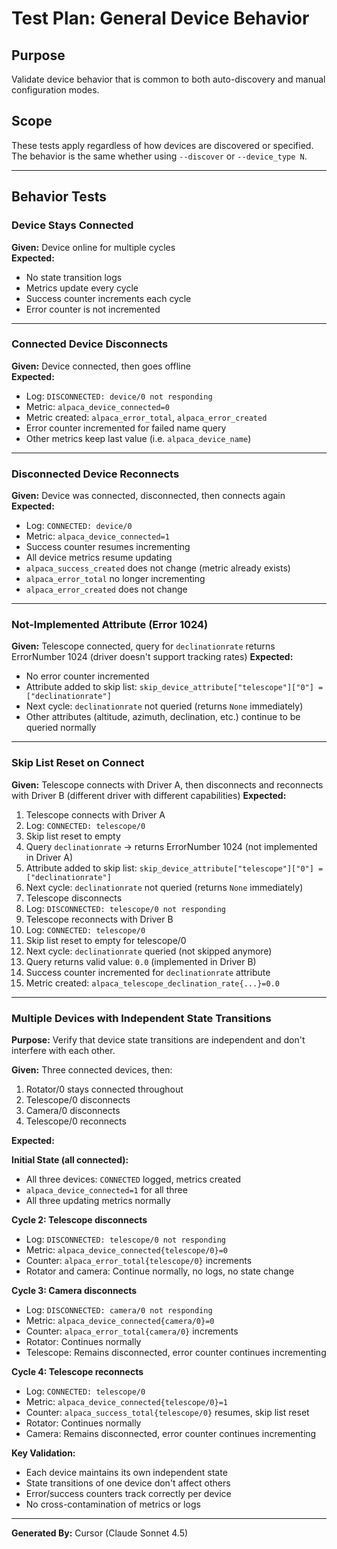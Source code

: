 # Test Plan: General Device Behavior

## Purpose

Validate device behavior that is common to both auto-discovery and manual configuration modes.

## Scope

These tests apply regardless of how devices are discovered or specified. The behavior is the same whether using `--discover` or `--device_type N`.

---

## Behavior Tests

### Device Stays Connected

**Given:** Device online for multiple cycles  
**Expected:**
- No state transition logs
- Metrics update every cycle
- Success counter increments each cycle
- Error counter is not incremented

---

### Connected Device Disconnects

**Given:** Device connected, then goes offline  
**Expected:**
- Log: `DISCONNECTED: device/0 not responding`
- Metric: `alpaca_device_connected=0`
- Metric created: `alpaca_error_total`, `alpaca_error_created`
- Error counter incremented for failed name query
- Other metrics keep last value (i.e. `alpaca_device_name`)

---

### Disconnected Device Reconnects

**Given:** Device was connected, disconnected, then connects again  
**Expected:**
- Log: `CONNECTED: device/0`
- Metric: `alpaca_device_connected=1`
- Success counter resumes incrementing
- All device metrics resume updating
- `alpaca_success_created` does not change (metric already exists)
- `alpaca_error_total` no longer incrementing
- `alpaca_error_created` does not change

---

### Not-Implemented Attribute (Error 1024)

**Given:** Telescope connected, query for `declinationrate` returns ErrorNumber 1024 (driver doesn't support tracking rates)
**Expected:**
- No error counter incremented
- Attribute added to skip list: `skip_device_attribute["telescope"]["0"] = ["declinationrate"]`
- Next cycle: `declinationrate` not queried (returns `None` immediately)
- Other attributes (altitude, azimuth, declination, etc.) continue to be queried normally

---

### Skip List Reset on Connect

**Given:** Telescope connects with Driver A, then disconnects and reconnects with Driver B (different driver with different capabilities)
**Expected:**
1. Telescope connects with Driver A
2. Log: `CONNECTED: telescope/0`
3. Skip list reset to empty
4. Query `declinationrate` → returns ErrorNumber 1024 (not implemented in Driver A)
5. Attribute added to skip list: `skip_device_attribute["telescope"]["0"] = ["declinationrate"]`
6. Next cycle: `declinationrate` not queried (returns `None` immediately)
7. Telescope disconnects
8. Log: `DISCONNECTED: telescope/0 not responding`
9. Telescope reconnects with Driver B
10. Log: `CONNECTED: telescope/0`
11. Skip list reset to empty for telescope/0
12. Next cycle: `declinationrate` queried (not skipped anymore)
13. Query returns valid value: `0.0` (implemented in Driver B)
14. Success counter incremented for `declinationrate` attribute
15. Metric created: `alpaca_telescope_declination_rate{...}=0.0`

---

### Multiple Devices with Independent State Transitions

**Purpose:** Verify that device state transitions are independent and don't interfere with each other.

**Given:** Three connected devices, then:
1. Rotator/0 stays connected throughout
2. Telescope/0 disconnects
3. Camera/0 disconnects
4. Telescope/0 reconnects

**Expected:**

**Initial State (all connected):**
- All three devices: `CONNECTED` logged, metrics created
- `alpaca_device_connected=1` for all three
- All three updating metrics normally

**Cycle 2: Telescope disconnects**
- Log: `DISCONNECTED: telescope/0 not responding`
- Metric: `alpaca_device_connected{telescope/0}=0`
- Counter: `alpaca_error_total{telescope/0}` increments
- Rotator and camera: Continue normally, no logs, no state change

**Cycle 3: Camera disconnects**
- Log: `DISCONNECTED: camera/0 not responding`
- Metric: `alpaca_device_connected{camera/0}=0`
- Counter: `alpaca_error_total{camera/0}` increments
- Rotator: Continues normally
- Telescope: Remains disconnected, error counter continues incrementing

**Cycle 4: Telescope reconnects**
- Log: `CONNECTED: telescope/0`
- Metric: `alpaca_device_connected{telescope/0}=1`
- Counter: `alpaca_success_total{telescope/0}` resumes, skip list reset
- Rotator: Continues normally
- Camera: Remains disconnected, error counter continues incrementing

**Key Validation:**
- Each device maintains its own independent state
- State transitions of one device don't affect others
- Error/success counters track correctly per device
- No cross-contamination of metrics or logs

---

**Generated By:** Cursor (Claude Sonnet 4.5)

